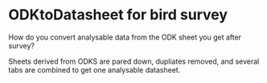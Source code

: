 # ODKtoDatasheet for bird survey
How do you convert analysable data from the ODK sheet you get after survey?

Sheets derived from ODKS are pared down, dupliates removed, and several tabs are combined to get one analysable datasheet. 
